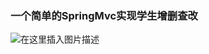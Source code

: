 ### 一个简单的SpringMvc实现学生增删查改
![在这里插入图片描述](https://img-blog.csdnimg.cn/20190410221741297.png?x-oss-process=image/watermark,type_ZmFuZ3poZW5naGVpdGk,shadow_10,text_aHR0cHM6Ly9ibG9nLmNzZG4ubmV0L3FxXzQwMzUxNDc4,size_16,color_FFFFFF,t_70)
